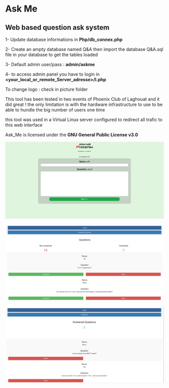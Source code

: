 # **Ask Me** #
## Web based question ask system ##  


1- Update database informations in <b> Php/db_connex.php </b>


2- Create an ampty database named Q&A then import the database Q&A.sql file in your database to get the tables loaded

3- Default admin user/pass : <b> admin/askme </b>

4- to access admin panel you have to login in <b> <your_local_or_remote_Server_adresse>/l.php </b>

To change logo : check in picture folder


This tool has been tested in two events of Phoenix Club of Laghouat and it did great !
the only limitation is with the hardware infrastructure to use to be able to hundle the big number of users one time 

this tool was used in a Virtual Linux server configured to redirect all trafic to this web interface

Ask_Me is licensed under the <b> GNU General Public License v3.0 </b>


![Scheme](ScreenShots/S1.png)

![Scheme](ScreenShots/S2.png)

![Scheme](ScreenShots/S3.png)
